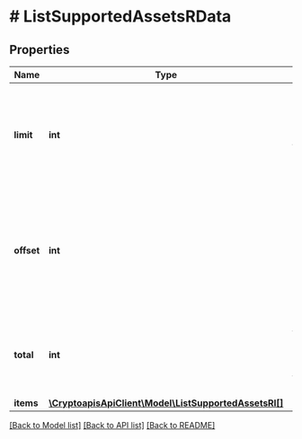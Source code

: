 # # ListSupportedAssetsRData

## Properties

Name | Type | Description | Notes
------------ | ------------- | ------------- | -------------
**limit** | **int** | Defines how many items should be returned in the response per page basis. |
**offset** | **int** | The starting index of the response items, i.e. where the response should start listing the returned items. |
**total** | **int** | Defines the total number of items returned in the response. |
**items** | [**\CryptoapisApiClient\Model\ListSupportedAssetsRI[]**](ListSupportedAssetsRI.md) |  |

[[Back to Model list]](../../README.md#models) [[Back to API list]](../../README.md#endpoints) [[Back to README]](../../README.md)
